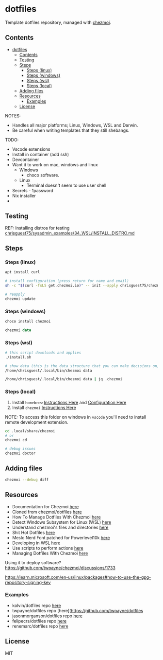 # dotfiles

Template dotfiles repository, managed with [chezmoi](https://chezmoi.io/).

## Contents

- [dotfiles](#dotfiles)
  - [Contents](#contents)
  - [Testing](#testing)
  - [Steps](#steps)
    - [Steps (linux)](#steps-linux)
    - [Steps (windows)](#steps-windows)
    - [Steps (wsl)](#steps-wsl)
    - [Steps (local)](#steps-local)
  - [Adding files](#adding-files)
  - [Resources](#resources)
    - [Examples](#examples)
  - [License](#license)

NOTES:

* Handles all major platforms; Linux, Windows, WSL and Darwin.
* Be careful when writing templates that they still shebangs.  

TODO:

* Vscode extensions
* Install in container (add ssh)
* Devcontainer
* Want it to work on mac, windows and linux
  * Windows
    * choco software.
  * Linux
    * Terminal doesn't seem to use user shell
* Secrets - 1password
* Nix installer
* 

## Testing

REF: Installing distros for testing [chrisguest75/sysadmin_examples/34_WSL/INSTALL_DISTRO.md](https://github.com/chrisguest75/sysadmin_examples/blob/master/34_WSL/INSTALL_DISTRO.md)  

## Steps

### Steps (linux)

```sh
apt install curl

# install configuration (press return for name and email)
sh -c "$(curl -fsLS get.chezmoi.io)" -- init --apply chrisguest75/chezmoi_dotfiles

# reapply
chezmoi update
```

### Steps (windows)

```powershell
choco install chezmoi

chezmoi data

```

### Steps (wsl)

```sh
# this script downloads and applies
./install.sh

# show data (this is the data structure that you can make decisions on)
/home/chrisguest/.local/bin/chezmoi data

/home/chrisguest/.local/bin/chezmoi data | jq .chezmoi
```

### Steps (local)

1) Install `homebrew` [Instructions Here](https://brew.sh/
) and [Configuration Here](https://docs.brew.sh/Homebrew-on-Linux)  
1) Install `chezmoi` [Instructions Here](https://www.chezmoi.io/install/)  

NOTE: To access this folder on windows in `vscode` you'll need to install remote development extension.  

```sh
cd .local/share/chezmoi
# or
chezmoi cd

# debug issues
chezmoi doctor
```

## Adding files

```sh
chezmoi --debug diff
```

## Resources

* Documentation for Chezmoi [here](https://www.chezmoi.io/)  
* Cloned from chezmoi/dotfiles [here](https://github.com/chezmoi/dotfiles)
* How To Manage Dotfiles With Chezmoi [here](https://jerrynsh.com/how-to-manage-dotfiles-with-chezmoi/)
* Detect Windows Subsystem for Linux (WSL) [here](https://www.chezmoi.io/user-guide/machines/windows/)
* Understand chezmoi's files and directories [here](https://www.chezmoi.io/user-guide/setup/#understand-chezmois-files-and-directories)
* Shit Hot Dotfiles [here](https://kolv.in/posts/dotfile-managment)
* Meslo Nerd Font patched for Powerlevel10k [here](https://github.com/romkatv/powerlevel10k#meslo-nerd-font-patched-for-powerlevel10k)
* Developing in WSL [here](https://code.visualstudio.com/docs/remote/wsl)
* Use scripts to perform actions [here](https://www.chezmoi.io/user-guide/use-scripts-to-perform-actions/) 
* Managing Dotfiles With Chezmoi [here](https://budimanjojo.com/2021/12/13/managing-dotfiles-with-chezmoi/)

Using it to deploy software?
https://github.com/twpayne/chezmoi/discussions/1733

https://learn.microsoft.com/en-us/linux/packages#how-to-use-the-gpg-repository-signing-key


### Examples

* kolvin/dotfiles repo [here](https://github.com/kolvin/dotfiles)  
* twpayne/dotfiles repo [here](https://github.com/twpayne/dotfiles
* jasonmorganson/dotfiles repo [here](https://github.com/jasonmorganson/dotfiles)
* felipecrs/dotfiles repo [here](https://github.com/felipecrs/dotfiles)
* renemarc/dotfiles repo [here](https://github.com/renemarc/dotfiles)

## License

MIT
